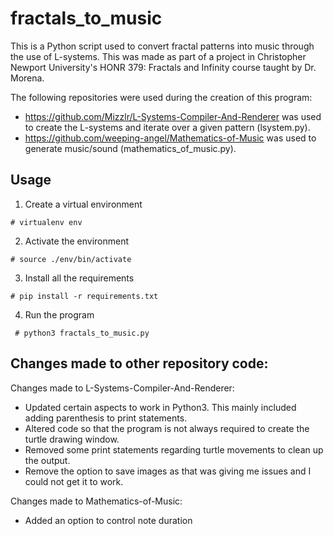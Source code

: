# fractals_to_music

This is a Python script used to convert fractal patterns into music through the use of L-systems. This was made as part of a project in Christopher Newport University's HONR 379: Fractals and Infinity course taught by Dr. Morena.

The following repositories were used during the creation of this program:
- https://github.com/Mizzlr/L-Systems-Compiler-And-Renderer was used to create the L-systems and iterate over a given pattern (lsystem.py).
- https://github.com/weeping-angel/Mathematics-of-Music was used to generate music/sound (mathematics_of_music.py).

## Usage
1. Create a virtual environment

`# virtualenv env`

2. Activate the environment

`# source ./env/bin/activate`

3. Install all the requirements

`# pip install -r requirements.txt`

4. Run the program 

` # python3 fractals_to_music.py`

## Changes made to other repository code:
Changes made to L-Systems-Compiler-And-Renderer:
- Updated certain aspects to work in Python3. This mainly included adding parenthesis to print statements.
- Altered code so that the program is not always required to create the turtle drawing window.
- Removed some print statements regarding turtle movements to clean up the output.
- Remove the option to save images as that was giving me issues and I could not get it to work.

Changes made to Mathematics-of-Music:
- Added an option to control note duration
